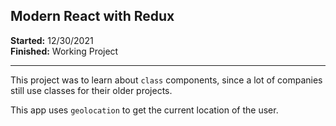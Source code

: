 <h2>Modern React with Redux</h2>

<b>Started:</b> 12/30/2021
<br>
<b>Finished:</b> Working Project
<hr>
<p>This project was to learn about <code>class</code> components, since a lot of companies still use classes for their older projects.</p>
<p>This app uses <code>geolocation</code> to get the current location of the user.<p>
